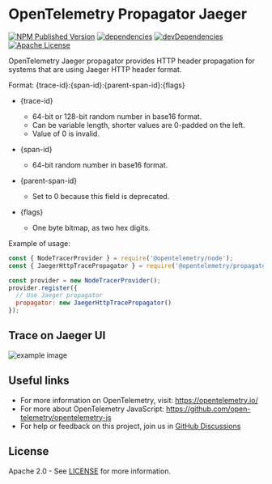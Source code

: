 # OpenTelemetry Propagator Jaeger

[![NPM Published Version][npm-img]][npm-url]
[![dependencies][dependencies-image]][dependencies-url]
[![devDependencies][devDependencies-image]][devDependencies-url]
[![Apache License][license-image]][license-image]

OpenTelemetry Jaeger propagator provides HTTP header propagation for systems that are using Jaeger HTTP header format.

Format:
{trace-id}:{span-id}:{parent-span-id}:{flags}

* {trace-id}
    * 64-bit or 128-bit random number in base16 format.
    * Can be variable length, shorter values are 0-padded on the left.
    * Value of 0 is invalid.

* {span-id}
    * 64-bit random number in base16 format.

* {parent-span-id}
    * Set to 0 because this field is deprecated.
* {flags}
    * One byte bitmap, as two hex digits.

Example of usage:
```javascript
const { NodeTracerProvider } = require('@opentelemetry/node');
const { JaegerHttpTracePropagator } = require('@opentelemetry/propagator-jaeger');

const provider = new NodeTracerProvider();
provider.register({
  // Use Jaeger propagator
  propagator: new JaegerHttpTracePropagator()
});
```

## Trace on Jaeger UI

![example image](jaeger-tracing.png)

## Useful links
- For more information on OpenTelemetry, visit: <https://opentelemetry.io/>
- For more about OpenTelemetry JavaScript: <https://github.com/open-telemetry/opentelemetry-js>
- For help or feedback on this project, join us in [GitHub Discussions][discussions-url]

## License

Apache 2.0 - See [LICENSE][license-url] for more information.

[discussions-url]: https://github.com/open-telemetry/opentelemetry-js/discussions
[license-url]: https://github.com/open-telemetry/opentelemetry-js-contrib/blob/main/LICENSE
[license-image]: https://img.shields.io/badge/license-Apache_2.0-green.svg?style=flat
[dependencies-image]: https://status.david-dm.org/gh/open-telemetry/opentelemetry-js-contrib.svg?path=propagators%2Fopentelemetry-propagator-jaeger
[dependencies-url]: https://david-dm.org/open-telemetry/opentelemetry-js-contrib?path=propagators%2Fopentelemetry-propagator-jaeger
[devDependencies-image]: https://status.david-dm.org/gh/open-telemetry/opentelemetry-js-contrib.svg?path=propagators%2Fopentelemetry-propagator-jaeger&type=dev
[devDependencies-url]: https://david-dm.org/open-telemetry/opentelemetry-js-contrib?path=propagators%2Fopentelemetry-propagator-jaeger&type=dev
[npm-url]: https://www.npmjs.com/package/@opentelemetry/propagator-jaeger
[npm-img]: https://badge.fury.io/js/%40opentelemetry%2Fpropagator-jaeger.svg
